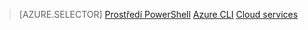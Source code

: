 > [AZURE.SELECTOR]
[Prostředí PowerShell](load-balancer-get-started-ilb-classic-ps.md)
[Azure CLI](load-balancer-get-started-ilb-classic-cli.md)
[Cloud services](load-balancer-get-started-ilb-classic-cloud.md)